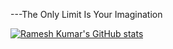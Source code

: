 



---The Only Limit Is Your Imagination



[![Ramesh Kumar's GitHub stats](https://github-readme-stats.vercel.app/api?username=rameshkumars12)](https://github.com/anuraghazra/github-readme-stats)

